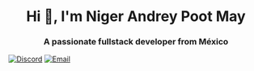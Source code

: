 <h1 align="center">Hi 👋, I'm Niger Andrey Poot May</h1>
<h3 align="center">A passionate fullstack developer from México</h3>

[![Discord](https://img.shields.io/discord/459860554090283019?label=andreypootmay&logo=discord&style=flat-square)](https://discord.gg/aFGYXvX)
[![Email](https://img.shields.io/badge/andreypootmay%40gmail.com-mail-blueviolet?style=flat-square)](mailto://andreypootmay@gmail.com)
